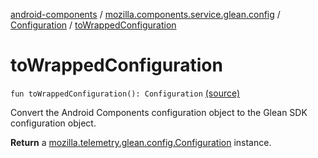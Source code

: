 [android-components](../../index.md) / [mozilla.components.service.glean.config](../index.md) / [Configuration](index.md) / [toWrappedConfiguration](./to-wrapped-configuration.md)

# toWrappedConfiguration

`fun toWrappedConfiguration(): Configuration` [(source)](https://github.com/mozilla-mobile/android-components/blob/master/components/service/glean/src/main/java/mozilla/components/service/glean/config/Configuration.kt#L39)

Convert the Android Components configuration object to the Glean SDK
configuration object.

**Return**
a [mozilla.telemetry.glean.config.Configuration](#) instance.

